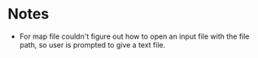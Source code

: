 # Notes

* For map file couldn't figure out how to open an input file with the file path, so user is prompted to give a text file.
